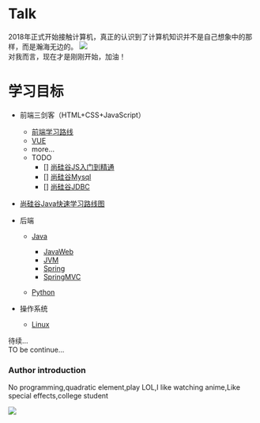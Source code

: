 <!--/about.md-->

# Talk

2018年正式开始接触计算机，真正的认识到了计算机知识并不是自己想象中的那样，而是瀚海无边的。
![](https://s3.bmp.ovh/imgs/2021/08/eb89adb15038e4b3.gif)  
对我而言，现在才是刚刚开始，加油！

# 学习目标
* 前端三剑客（HTML+CSS+JavaScript）
  * [前端学习路线](https://objtube.gitee.io/front-end-roadmap/#/)
  * [VUE](/zh-cn/vue.md)
  * more...
  * TODO
    - [] [尚硅谷JS入门到精通](https://www.bilibili.com/video/BV1YW411T7GX?p=7)
    - [] [尚硅谷Mysql](https://www.bilibili.com/video/BV1iq4y1u7vj?p=5)
    - [] [尚硅谷JDBC](https://www.bilibili.com/video/BV1eJ411c7rf?p=6&spm_id_from=pageDriver)

* [尚硅谷Java快速学习路线图](https://www.bilibili.com/read/cv5216534?spm_id_from=333.788.b_636f6d6d656e74.8)
* 后端
  * [Java]()
    * [JavaWeb]()
    * [JVM]()
    * [Spring]()
    * [SpringMVC]()

  * [Python]()
* 操作系统
  * [Linux]()  

待续...  
TO be continue...

### Author introduction

No programming,quadratic element,play LOL,I like watching anime,Like special effects,college student

![](https://cdn.jsdelivr.net/gh/a1046700338/a1046700338.github.io@2.0/images/v2.jpg)
